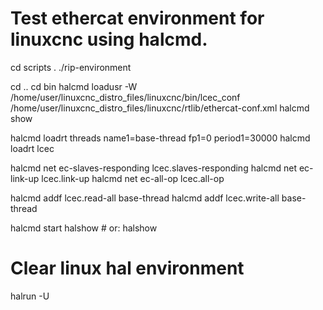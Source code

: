 # Test ethercat environment for linuxcnc using halcmd.
cd scripts
. ./rip-environment

cd ..
cd bin
halcmd loadusr -W /home/user/linuxcnc_distro_files/linuxcnc/bin/lcec_conf /home/user/linuxcnc_distro_files/linuxcnc/rtlib/ethercat-conf.xml
halcmd show

halcmd loadrt threads name1=base-thread fp1=0 period1=30000
halcmd loadrt lcec

halcmd net ec-slaves-responding lcec.slaves-responding
halcmd net ec-link-up lcec.link-up
halcmd net ec-all-op lcec.all-op

halcmd addf lcec.read-all base-thread
halcmd addf lcec.write-all base-thread

halcmd start
halshow # or: halshow


# Clear linux hal environment
halrun -U
